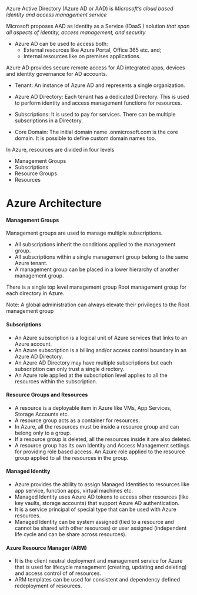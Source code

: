 Azure Active Directory (Azure AD or AAD) is _Microsoft’s cloud based identity and access management service_

Microsoft proposes AAD as Identity as a Service (IDaaS ) solution _that span all aspects of identity, access management, and security_

- Azure AD can be used to access both:
  - External resources like Azure Portal, Office 365 etc. and;
  - Internal resources like on premises applications.

Azure AD provides secure remote access for AD integrated apps, devices and identity governance for AD accounts.



- Tenant: An instance of Azure AD and represents a single organization.

- Azure AD Directory: Each tenant has a dedicated Directory. This is used
to perform identity and access management functions for resources.

- Subscriptions: It is used to pay for services. There can be multiple
subscriptions in a Directory.

- Core Domain: The initial domain name <tenant>.onmicrosoft.com is
the core domain. It is possible to define custom domain names too.


In Azure, resources are divided in four levels
- Management Groups
- Subscriptions
- Resource Groups
- Resources

# Azure Architecture

#### Management Groups
Management groups are used to manage multiple subscriptions.
- All subscriptions inherit the conditions applied to the management group.
- All subscriptions within a single management group belong to the same Azure tenant.
- A management group can be placed in a lower hierarchy of another management group.

There is a single top level management group Root management group for each directory in Azure.

Note: A global administration can always elevate their privileges to the Root
management group

#### Subscriptions
- An Azure subscription is a logical unit of Azure services that links to an
Azure account.
- An Azure subscription is a billing and/or access control boundary in an
Azure AD Directory.
- An Azure AD Directory may have multiple subscriptions but each
subscription can only trust a single directory.
- An Azure role applied at the subscription level applies to all the
resources within the subscription.

#### Resource Groups and Resources
- A resource is a deployable item in Azure like VMs, App Services, Storage
Accounts etc.
- A resource group acts as a container for resources.
- In Azure, all the resources must be inside a resource group and can
belong only to a group.
- If a resource group is deleted, all the resources inside it are also deleted.
- A resource group has its own Identity and Access Management settings for providing role based access. An Azure role applied to the resource group applied to all the resources in the group.

#### Managed Identity
- Azure provides the ability to assign Managed Identities to resources like app service, function apps, virtual machines etc.
- Managed Identity uses Azure AD tokens to access other resources (like key vaults, storage accounts) that support Azure AD authentication.
- It is a service principal of special type that can be used with Azure resources.
- Managed Identity can be system assigned (tied to a resource and cannot be shared with other resources) or user assigned (independent life cycle and can be share across resources).

#### Azure Resource Manager (ARM)
- It is the client neutral deployment and management service for Azure that is used for lifecycle management (creating, updating and deleting) and access control of of resources.
- ARM templates can be used for consistent and dependency defined redeployment of resources.


